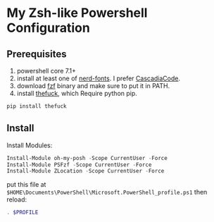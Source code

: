 # My Zsh-like Powershell Configuration

## Prerequisites

1. powershell core 7.1+
2. install at least one of [nerd-fonts](https://github.com/ryanoasis/nerd-fonts/releases). I prefer [CascadiaCode](https://github.com/ryanoasis/nerd-fonts/releases/v2.1.0/CascadiaCode.zip).
3. download [fzf](https://github.com/junegunn/fzf/releases) binary and make sure to put it in PATH.
4. install [thefuck](https://github.com/nvbn/thefuck), which Require python pip.

```powershell
pip install thefuck
```

## Install

Install Modules:

```powershell
Install-Module oh-my-posh -Scope CurrentUser -Force
Install-Module PSFzf -Scope CurrentUser -Force
Install-Module ZLocation -Scope CurrentUser -Force
```

put this file at `$HOME\Documents\PowerShell\Microsoft.PowerShell_profile.ps1` then reload:

```powershell
. $PROFILE
```
